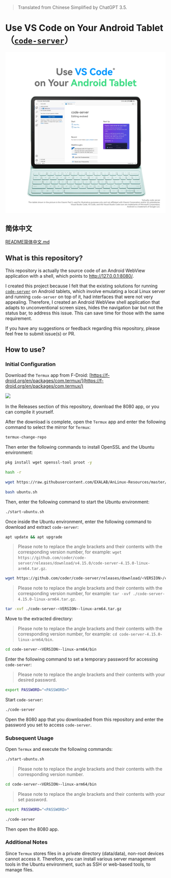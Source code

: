 > Translated from Chinese Simplified by ChatGPT 3.5.

# Use VS Code on Your Android Tablet（[`code-server`](https://coder.com/docs/code-server/)）

![](/ReadmeImageEN.png)

## 简体中文

[README简体中文.md](/README.md)

## What is this repository?

This repository is actually the source code of an Android WebView application with a shell, which points to http://127.0.0.1:8080/.

I created this project because I felt that the existing solutions for running [`code-server`](https://coder.com/docs/code-server/) on Android tablets, which involve emulating a local Linux server and running `code-server` on top of it, had interfaces that were not very appealing. Therefore, I created an Android WebView shell application that adapts to unconventional screen sizes, hides the navigation bar but not the status bar, to address this issue. This can save time for those with the same requirement.

If you have any suggestions or feedback regarding this repository, please feel free to submit issue(s) or PR.

## How to use?

### Initial Configuration

Download the `Termux` app from F-Droid: [https://f-droid.org/en/packages/com.termux/](https://f-droid.org/en/packages/com.termux/)

[![](https://gitlab.com/fdroid/artwork/-/raw/master/badge/get-it-on-en-us.png)](https://f-droid.org/en/packages/com.termux/)

In the Releases section of this repository, download the 8080 app, or you can compile it yourself.

After the download is complete, open the `Termux` app and enter the following command to select the mirror for `Termux`:

```bash
termux-change-repo
```

Then enter the following commands to install OpenSSL and the Ubuntu environment:

```bash
pkg install wget openssl-tool proot -y
```

```bash
hash -r
```

```bash
wget https://raw.githubusercontent.com/EXALAB/AnLinux-Resources/master/Scripts/Installer/Ubuntu/ubuntu.sh
```

```bash
bash ubuntu.sh
```

Then, enter the following command to start the Ubuntu environment:

```bash
./start-ubuntu.sh
```

Once inside the Ubuntu environment, enter the following command to download and extract `code-server`:

```bash
apt update && apt upgrade
```

> Please note to replace the angle brackets and their contents with the corresponding version number, for example: `wget https://github.com/coder/code-server/releases/download/v4.15.0/code-server-4.15.0-linux-arm64.tar.gz`.
```bash
wget https://github.com/coder/code-server/releases/download/<VERSION>/code-server-<VERSION>-linux-arm64.tar.gz
```

> Please note to replace the angle brackets and their contents with the corresponding version number, for example: `tar -xvf ./code-server-4.15.0-linux-arm64.tar.gz`.
```bash
tar -xvf ./code-server-<VERSION>-linux-arm64.tar.gz
```

Move to the extracted directory:

> Please note to replace the angle brackets and their contents with the corresponding version number, for example: `cd code-server-4.15.0-linux-arm64/bin`.
```bash
cd code-server-<VERSION>-linux-arm64/bin
```

Enter the following command to set a temporary password for accessing `code-server`:

> Please note to replace the angle brackets and their contents with your desired password.
```bash
export PASSWORD="<PASSWORD>"
```

Start `code-server`:

```bash
./code-server
```

Open the 8080 app that you downloaded from this repository and enter the password you set to access `code-server`.

### Subsequent Usage

Open `Termux` and execute the following commands:

```bash
./start-ubuntu.sh
```

> Please note to replace the angle brackets and their contents with the corresponding version number.
```bash
cd code-server-<VERSION>-linux-arm64/bin
```

> Please note to replace the angle brackets and their contents with your set password.
```bash
export PASSWORD="<PASSWORD>"
```

```bash
./code-server
```

Then open the 8080 app.

### Additional Notes

Since `Termux` stores files in a private directory (data/data), non-root devices cannot access it. Therefore, you can install various server management tools in the Ubuntu environment, such as SSH or web-based tools, to manage files.
